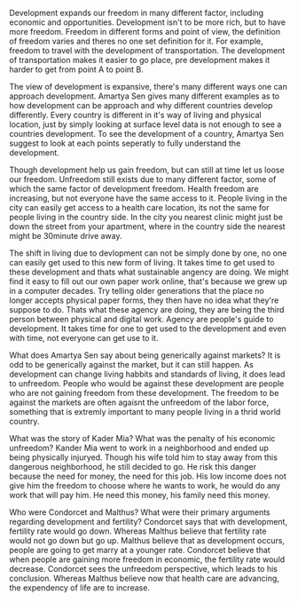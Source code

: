 
Development expands our freedom in many different factor, including economic and opportunities. Development isn't to be more rich, but to have more freedom. Freedom in different forms and point of view, the definition of freedom varies and theres no one set definition for it. For example, freedom to travel with the development of transportation. The development of transportation makes it easier to go place, pre development makes it harder to get from point A to point B.

The view of development is expansive, there's many different ways one can approach development. Amartya Sen gives many different examples as to how development can be approach and why different countries develop differently. Every country is different in it's way of living and physical location, just by simply looking at surface level data is not enough to see a countries development. To see the development of a country, Amartya Sen suggest to look at each points seperatly to fully understand the development.

Though development help us gain freedom, but can still at time let us loose our freedom. Unfreedom still exists due to many different factor, some of which the same factor of development freedom. Health freedom are increasing, but not everyone have the same access to it. People living in the city can easily get access to a health care location, its not the same for people living in the country side. In the city you nearest clinic might just be down the street from your apartment, where in the country side the nearest might be 30minute drive away.

The shift in living due to devlopment can not be simply done by one, no one can easily get used to this new form of living. It takes time to get used to these development and thats what sustainable angency are doing. We might find it easy to fill out our own paper work online, that's because we grew up in a computer decades. Try telling older generations that the place no longer accepts physical paper forms, they then have no idea what they're suppose to do. Thats what these agency are doing, they are being the third person between physical and digital work. Agency are people's guide to development. It takes time for one to get used to the development and even with time, not everyone can get use to it. 

What does Amartya Sen say about being generically against markets?
It is odd to be generically against the market, but it can still happen. As development can change living habbits and standards of living, it does lead to unfreedom. People who would be against these development are people who are not gaining freedom from these development. The freedom to be against the markets are often agaisnt the unfreedom of the labor force, something that is extremly important to many people living in a thrid world country. 

What was the story of Kader Mia? What was the penalty of his economic unfreedom?
Kander Mia went to work in a neighborhood and ended up being physically injuryed. Though his wife told him to stay away from this dangerous neighborhood, he still decided to go. He risk this danger because the need for money, the need for this job. His low income does not give him the freedom to choose where he wants to work, he would do any work that will pay him. He need this money, his family need this money. 

Who were Condorcet and Malthus? What were their primary arguments regarding development and fertility?
Condorcet says that with development, fertility rate would go down. Whereas Malthus believe that fertility rate would not go down but go up. Malthus believe that as development occurs, people are going to get marry at a younger rate. Condorcet believe that when people are gaining more freedom in economic, the fertility rate would decrease. Condorcet sees the unfreedom perspective, which leads to his conclusion. Whereas Malthus believe now that health care are advancing, the expendency of life are to increase. 
